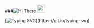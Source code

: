 ###![Hi There](https://img.shields.io/badge/Hi%20There-FF0EA1?style=flat&logoWidth=40&logo=data:image/svg+xml;base64,PHN2ZyB4bWxucz0iaHR0cDovL3d3dy53My5vcmcvMjAwMC9zdmciIHdpZHRoPSIxNDAiIGhlaWdodD0iMTAiIHZpZXdCb3g9IjAgMCAxNDAgMTAiPjxkZWZzPjxzdHlsZT4uY2xzLTEwLjA4NCAwcHg7LmNscy0xMC4wODQgMHh4Oy5jbHMtMTAuMDg0IDBweDsgc3R5bGU9ImZpbGw6cmVkOyI+PC9zdHlsZT48L2RlZnM+PHJlY3Qgd2lkdGg9IjE0MCIgaGVpZ2h0PSIxMCIgZmlsbD0iI2ZmMGVhMSIgLz48cGF0aCBmaWxsPSIjRkYwRUExIiBkPSJNMzAsMTAuNWE5LjYsOS42LDAsMSwxLC42LDEuNiw5LjYsOS42LDAsMCwxLC42Wm0tMjAuNSwxOC4yYTMuNiwyLjYgMCAwLDEtMi41LDMuNiwyLjYgMCAwLDEtMy41LDEwLjJ6Ii8+PC9zdmc+Cg==&logoColor=white) <img src="https://media.giphy.com/media/hvRJCLFzcasrR4ia7z/giphy.gif" width="25px">

[![Typing SVG](https://readme-typing-svg.demolab.com?font=Fira+Code&pause=1000&color=FF0EA1&random=false&width=435&lines=Welcome+to+my+profile!;Here+I+share+my+adventures+in+AI;Always+learning+new+things..)](https://git.io/typing-svg)
